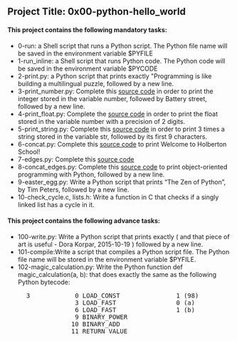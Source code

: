 ## Project Title: 0x00-python-hello_world

#### This project contains the following mandatory tasks:
* 0-run: a Shell script that runs a Python script. The Python file name will be saved in the environment variable $PYFILE
* 1-run_inline: a Shell script that runs Python code. The Python code will be saved in the environment variable $PYCODE
* 2-print.py: a Python script that prints exactly "Programming is like building a multilingual puzzle, followed by a new line.
* 3-print_number.py: Complete this [source code](https://github.com/holbertonschool/0x00.py/blob/master/3-print_number.py) in order to print the integer stored in the variable number, followed by Battery street, followed by a new line.
* 4-print_float.py: Complete the [source code](https://github.com/holbertonschool/0x00.py/blob/master/4-print_float.py) in order to print the float stored in the variable number with a precision of 2 digits.
* 5-print_string.py: Complete this [source code](https://github.com/holbertonschool/0x00.py/blob/master/5-print_string.py) in order to print 3 times a string stored in the variable str, followed by its first 9 characters.
* 6-concat.py: Complete this [source code](https://github.com/holbertonschool/0x00.py/blob/master/6-concat.py) to print Welcome to Holberton School!
* 7-edges.py: Complete this [source code](https://github.com/holbertonschool/0x00.py/blob/master/7-edges.py)
* 8-concat_edges.py: Complete this [source code](https://github.com/holbertonschool/0x00.py/blob/master/8-concat_edges.py) to print object-oriented programming with Python, followed by a new line.
* 9-easter_egg.py: Write a Python script that prints “The Zen of Python”, by Tim Peters, followed by a new line.
* 10-check_cycle.c, lists.h: Write a function in C that checks if a singly linked list has a cycle in it.

#### This project contains the following advance tasks:
* 100-write.py: Write a Python script that prints exactly ( and that piece of art is useful - Dora Korpar, 2015-10-19 ) followed by a new line.
* 101-compile:Write a script that compiles a Python script file. The Python file name will be stored in the environment variable $PYFILE.
* 102-magic_calculation.py: Write the Python function def magic_calculation(a, b): that does exactly the same as the following Python bytecode:

<pre>
     3            0 LOAD_CONST               1 (98)
                  3 LOAD_FAST                0 (a)
                  6 LOAD_FAST                1 (b)
                  9 BINARY_POWER
                 10 BINARY_ADD
                 11 RETURN_VALUE
</pre>

